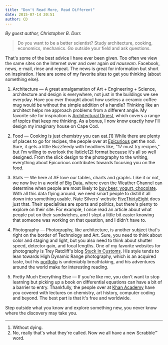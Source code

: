 ```yaml
---
title: "Don't Read More, Read Different"
date: 2015-07-14 20:51
author: CD
---
```

_By guest author, Christopher B. Durr._

> Do you want to be a better scientist? Study architecture, cooking, economics, mechanics. Go outside your field and ask questions. 

That's some of the best advice I have ever been given. Too often we view the same sites on the Internet over and over again _ad nauseam_. Facebook, news, e-mail, rinse and repeat. The news is great for information but short on inspiration. Here are some of my favorite sites to get you thinking (about something else).

<!-- more -->

1. Architecture &mdash; A great amalgamation of Art + Engineering + Science, architecture and design is everywhere, not just in the buildings we see everyday. Have you ever thought about how useless a ceramic coffee mug would be without the simple addition of a handle? Thinking like an architect helps me approach problems from a different angle. My favorite site for inspiration is [Architectural Digest](http://www.architecturaldigest.com/), which covers a range of topics that keep me thinking. As a bonus, I now know exactly how I'll design my imaginary house on Cape Cod.

2. Food &mdash; Cooking is just chemistry you can eat.[1] While there are plenty of places to go for recipes, the people over at [Epicurious](http://www.epicurious.com/) get the nod. Sure, it gets a little Buzzfeedy with headlines like, "17 must try recipes," but I'm willing to overlook the listicle[2] format because it's all so well designed. From the slick design to the photography to the writing, everything about Epicurious  contributes towards focusing you on the food. 

3. Stats &mdash; We here at AF love our tables, charts and graphs. Like it or not, we now live in a world of Big Data, where even the Weather Channel can determine when people are most likely to [buy beer, yogurt, chocolate](http://www.adweek.com/news/advertising-branding/weather-can-predict-whether-you-want-beer-156404). With all this data flying around, we need smart people to distill it all down into something usable. Nate Silvers' website [FiveThirtyEight](http://fivethirtyeight.com/) does just that. Their specialities are sports and politics, but there's plenty to explore on their site. For example, I once read an article about what people put on their sandwiches, and I slept a little bit easier knowing that someone was working on that question, and I didn't have to. 

4. Photography &mdash; Photography, like architecture, is another subject that's right on the border of Technology and Art. Sure, you need to think about color and staging and light, but you also need to think about shutter speed, detector gain, and focal lengths. One of my favorite websites for photography is Trey Ratcliff's blog [Stuck in Customs](http://www.stuckincustoms.com/). His style tends to lean towards High Dynamic Range photography, which is an acquired taste, but his [portfolio](http://stuckincustoms.smugmug.com/)
is undeniably breathtaking, and his adventures around the world make for interesting reading. 

5. Pretty Much Everything Else &mdash; If you're like me, you don't want to stop learning but picking up a book on differential equations can have a bit of a barrier to entry. Thankfully, the people over at [Khan Academy](http://www.khanacademy.org) have you covered with lectures on chemistry, art history, computer coding and beyond. The best part is that it's free and worldwide.

Step outside what you know and explore something new, you never know where the discovery may take you.

---

1. Without dying. 
2. No, really that's what they're called. Now we all have a new Scrabble™ word.